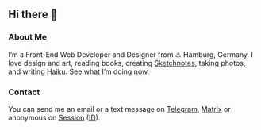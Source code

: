 ## Hi there 👋

### About Me

I’m a Front-End Web Developer and Designer from ⚓ Hamburg, Germany. I love design and art, reading books, creating [Sketchnotes](https://www.stefanimhoff.de/sketchnotes/), taking photos, and writing [Haiku](https://www.stefanimhoff.de/haiku/). See what I’m doing [now](https://www.stefanimhoff.de/now/).

### Contact

You can send me an email or a text message on [Telegram](https://t.me/kogakure), [Matrix](https://matrix.to/#/@kogakure:matrix.org) or anonymous on [Session](https://getsession.org/) ([ID](https://www.stefanimhoff.de/downloads/session-id.txt)).
